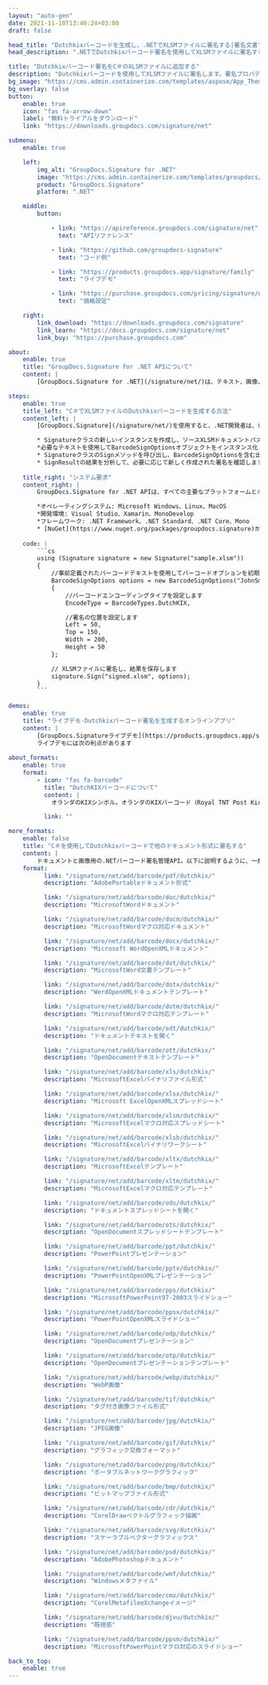 ```yaml
---
layout: "auto-gen"
date: 2021-11-10T13:40:24+03:00
draft: false

head_title: "Dutchkixバーコードを生成し、.NETでXLSMファイルに署名する|署名文書"
head_description: ".NETでDutchkixバーコード署名を使用してXLSMファイルに署名する-人気のあるビジネスドキュメントや画像ファイル形式にバーコードを追加する."

title: "Dutchkixバーコード署名をC＃のXLSMファイルに追加する"
description: "Dutchkixバーコードを使用してXLSMファイルに署名します。署名プロパティを操作し、ニーズに合ったドキュメント内で高度な署名オプションを設定します."
bg_image: "https://cms.admin.containerize.com/templates/aspose/App_Themes/V3/images/bg/header1.png"
bg_overlay: false
button:
    enable: true
    icon: "fas fa-arrow-down"
    label: "無料トライアルをダウンロード"
    link: "https://downloads.groupdocs.com/signature/net"

submenu:
    enable: true

    left:
        img_alt: "GroupDocs.Signature for .NET"
        image: "https://cms.admin.containerize.com/templates/groupdocs/images/product-logos/90x90-noborder/groupdocs-signature-net.png"
        product: "GroupDocs.Signature"
        platform: ".NET"

    middle:
        button:

            - link: "https://apireference.groupdocs.com/signature/net"
              text: "APIリファレンス"

            - link: "https://github.com/groupdocs-signature"
              text: "コード例"

            - link: "https://products.groupdocs.app/signature/family"
              text: "ライブデモ"

            - link: "https://purchase.groupdocs.com/pricing/signature/net"
              text: "価格設定"

    right:
        link_download: "https://downloads.groupdocs.com/signature"
        link_learn: "https://docs.groupdocs.com/signature/net"
        link_buy: "https://purchase.groupdocs.com"

about:
    enable: true
    title: "GroupDocs.Signature for .NET APIについて"
    content: |
        [GroupDocs.Signature for .NET](/signature/net/)は、テキスト、画像、バーコード、スタンプ、フォームフィールド、QRコード、メタデータなどのさまざまな署名タイプを使用してデジタルドキュメントに電子署名するネイティブ.NETAPIです。ユーザーは、PDF、Microsoft Word、Excelワークシート、PowerPointプレゼンテーション、Adobe Photoshop、メタファイル、および画像ファイル形式内のデジタル署名を追加、編集、検証、削除、および検索でき、必要に応じて署名プロパティをカスタマイズするための追加サポートがあります。

steps:
    enable: true
    title_left: "C＃でXLSMファイルのDutchkixバーコードを生成する方法"
    content_left: |
        [GroupDocs.Signature](/signature/net/)を使用すると、.NET開発者は、いくつかの簡単な手順を実行することで、アプリケーション内のXLSMファイルにDutchkixバーコードを簡単に追加できます。

        * Signatureクラスの新しいインスタンスを作成し、ソースXLSMドキュメントパスをコンストラクターパラメーターとして渡します。
        *必要なテキストを使用してBarcodeSignOptionsオブジェクトをインスタンス化し、EncodeTypeプロパティをDutchKIXに設定します。
        * SignatureクラスのSignメソッドを呼び出し、BarcodeSignOptionsを含む出力XLSMファイル名を渡します。
        * SignResultの結果を分析して、必要に応じて新しく作成された署名を確認します。
        
    title_right: "システム要求"
    content_right: |
        GroupDocs.Signature for .NET APIは、すべての主要なプラットフォームとオペレーティングシステムでサポートされています。以下のコードを実行する前に、システムに次の前提条件がインストールされていることを確認してください。

        *オペレーティングシステム: Microsoft Windows、Linux、MacOS
        *開発環境: Visual Studio、Xamarin、MonoDevelop
        *フレームワーク: .NET Framework、.NET Standard、.NET Core、Mono
        * [NuGet](https://www.nuget.org/packages/groupdocs.signature)からGroupDocs.Signaturefor.NETの最新バージョンをダウンロードします
        
    code: |
        ```cs
        using (Signature signature = new Signature("sample.xlsm"))
        {
            //事前定義されたバーコードテキストを使用してバーコードオプションを初期化します
            BarcodeSignOptions options = new BarcodeSignOptions("JohnSmith")
            {
                //バーコードエンコーディングタイプを設定します
                EncodeType = BarcodeTypes.DutchKIX,

                //署名の位置を設定します
                Left = 50,
                Top = 150,
                Width = 200,
                Height = 50
            };

            // XLSMファイルに署名し、結果を保存します 
            signature.Sign("signed.xlsm", options);
        }
        ```
        
demos:
    enable: true
    title: "ライブデモ-Dutchkixバーコード署名を生成するオンラインアプリ"
    content: |
        [GroupDocs.Signatureライブデモ](https://products.groupdocs.app/signature/family)サイトにアクセスして、DutchkixバーコードをXLSMファイルに今すぐ追加してください。  
        ライブデモには次の利点があります
        
about_formats:
    enable: true
    format:
        - icon: "fas fa-barcode"
          title: "DutchKIXバーコードについて"
          content: |
            オランダのKIXシンボル。オランダのKIXバーコード（Royal TNT Post Kix、Dutch KIX 4-State Barcode、Kix Barcode、TPG KIX、Klantenindex Barcode、TPGPOST KIXとも呼ばれます）。この記号は、Royal Dutch TPG Post（オランダ）が郵便番号と自動郵便区分に使用します。受信者のアドレスに関する情報を提供します。この記号は、英数字（0-9、A-Z）をエンコードします。

          link: ""

more_formats:
    enable: false
    title: "C＃を使用してDutchkixバーコードで他のドキュメント形式に署名する"
    content: |
        ドキュメントと画像用の.NETバーコード署名管理API。以下に説明するように、一般的なファイル形式のいくつかにバーコード署名を追加します。
    format: 
          link: "/signature/net/add/barcode/pdf/dutchkix/"
          description: "AdobePortableドキュメント形式"

          link: "/signature/net/add/barcode/doc/dutchkix/"
          description: "MicrosoftWordドキュメント"

          link: "/signature/net/add/barcode/docm/dutchkix/"
          description: "MicrosoftWordマクロ対応ドキュメント"

          link: "/signature/net/add/barcode/docx/dutchkix/"
          description: "Microsoft WordOpenXMLドキュメント"

          link: "/signature/net/add/barcode/dot/dutchkix/"
          description: "MicrosoftWord文書テンプレート"

          link: "/signature/net/add/barcode/dotx/dutchkix/"
          description: "WordOpenXMLドキュメントテンプレート"

          link: "/signature/net/add/barcode/dotm/dutchkix/"
          description: "MicrosoftWordマクロ対応テンプレート"       

          link: "/signature/net/add/barcode/odt/dutchkix/"
          description: "ドキュメントテキストを開く"

          link: "/signature/net/add/barcode/ott/dutchkix/"
          description: "OpenDocumentテキストテンプレート"

          link: "/signature/net/add/barcode/xls/dutchkix/"
          description: "MicrosoftExcelバイナリファイル形式"

          link: "/signature/net/add/barcode/xlsx/dutchkix/"
          description: "Microsoft ExcelOpenXMLスプレッドシート"

          link: "/signature/net/add/barcode/xlsm/dutchkix/"
          description: "MicrosoftExcelマクロ対応スプレッドシート"

          link: "/signature/net/add/barcode/xlsb/dutchkix/"
          description: "MicrosoftExcelバイナリワークシート"

          link: "/signature/net/add/barcode/xltx/dutchkix/"
          description: "MicrosoftExcelテンプレート"

          link: "/signature/net/add/barcode/xltm/dutchkix/"
          description: "MicrosoftExcelマクロ対応テンプレート"

          link: "/signature/net/add/barcode/ods/dutchkix/"
          description: "ドキュメントスプレッドシートを開く"

          link: "/signature/net/add/barcode/ots/dutchkix/"
          description: "OpenDocumentスプレッドシートテンプレート"

          link: "/signature/net/add/barcode/ppt/dutchkix/"
          description: "PowerPointプレゼンテーション"

          link: "/signature/net/add/barcode/pptx/dutchkix/"
          description: "PowerPointOpenXMLプレゼンテーション"

          link: "/signature/net/add/barcode/pps/dutchkix/"
          description: "MicrosoftPowerPoint97-2003スライドショー"

          link: "/signature/net/add/barcode/ppsx/dutchkix/"
          description: "PowerPointOpenXMLスライドショー"                              

          link: "/signature/net/add/barcode/odp/dutchkix/"
          description: "OpenDocumentプレゼンテーション"

          link: "/signature/net/add/barcode/otp/dutchkix/"
          description: "OpenDocumentプレゼンテーションテンプレート"

          link: "/signature/net/add/barcode/webp/dutchkix/"
          description: "WebP画像"

          link: "/signature/net/add/barcode/tif/dutchkix/"
          description: "タグ付き画像ファイル形式"

          link: "/signature/net/add/barcode/jpg/dutchkix/"
          description: "JPEG画像"

          link: "/signature/net/add/barcode/gif/dutchkix/"
          description: "グラフィック交換フォーマット"

          link: "/signature/net/add/barcode/png/dutchkix/"
          description: "ポータブルネットワークグラフィック"

          link: "/signature/net/add/barcode/bmp/dutchkix/"
          description: "ビットマップファイル形式"

          link: "/signature/net/add/barcode/cdr/dutchkix/"
          description: "CorelDrawベクトルグラフィック描画"

          link: "/signature/net/add/barcode/svg/dutchkix/"
          description: "スケーラブルベクターグラフィックス"

          link: "/signature/net/add/barcode/psd/dutchkix/"
          description: "AdobePhotoshopドキュメント"

          link: "/signature/net/add/barcode/wmf/dutchkix/"
          description: "Windowsメタファイル"        

          link: "/signature/net/add/barcode/cmx/dutchkix/"
          description: "CorelMetafileeXchangeイメージ"

          link: "/signature/net/add/barcode/djvu/dutchkix/"
          description: "既視感"

          link: "/signature/net/add/barcode/ppsm/dutchkix/"
          description: "MicrosoftPowerPointマクロ対応のスライドショー"

back_to_top:
    enable: true
---
```

